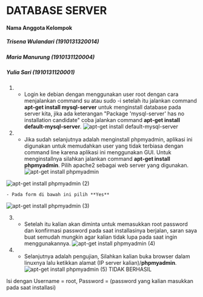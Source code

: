 # DATABASE SERVER

#### Nama Anggota Kelompok
##### Trisena Wulandari (1910131320014)
##### Maria Manurung (1910131120004)
##### Yulia Sari (1910131120001)

1. - Login ke debian dengan menggunakan user root dengan cara menjalankan command su atau sudo -i setelah itu jalankan command **apt-get install mysql-server** untuk menginstall database pada server kita, jika ada keterangan "Package 'mysql-server' has no installation candidate" coba jalankan command **apt-get install default-mysql-server**.
![apt-get install default-mysql-server](https://user-images.githubusercontent.com/112459285/201567283-c1692588-e263-4f7f-9c72-179e020a19f9.png)


2. - Jika sudah selanjutnya adalah menginstall phpmyadmin, aplikasi ini digunakan untuk memudahkan user yang tidak terbiasa dengan command line karena aplikasi ini menggunakan GUI. Untuk menginstallnya silahkan jalankan command **apt-get install phpmyadmin**. Pilih apache2 sebagai web server yang digunakan.
![apt-get install phpmyadmin](https://user-images.githubusercontent.com/112459285/201567301-8a131830-3b7d-473e-bf29-0e148946ad76.png)

![apt-get install phpmyadmin (2)](https://user-images.githubusercontent.com/112459285/201567337-5681b2ad-9d46-4ece-95a8-c4567891a689.png)

    - Pada form di bawah ini pilih **Yes**
![apt-get install phpmyadmin (3)](https://user-images.githubusercontent.com/112459285/201567369-aa916e08-e17c-4135-b119-a7f531d83a47.png)


3. - Setelah itu kalian akan diminta untuk memasukkan root password dan konfirmasi password pada saat installasinya berjalan, saran saya buat semudah mungkin agar kalian tidak lupa pada saat ingin menggunakannya. 
![apt-get install phpmyadmin (4)](https://user-images.githubusercontent.com/112459285/201567401-80260524-fff2-418c-886c-206444f3101b.png)


4. - Selanjutnya adalah pengujian, Silahkan kalian buka browser dalam linuxnya lalu ketikkan alamat (IP server kalian)/**phpmyadmin**. 
![apt-get install phpmyadmin (5) TIDAK BERHASIL](https://user-images.githubusercontent.com/112459285/201567445-f2dfa4f7-7a4e-4278-a585-893d313d8c6d.png)

Isi dengan Username = root, Password = (password yang kalian masukkan pada saat installasi)

